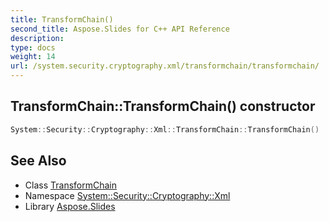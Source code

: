 ```yaml
---
title: TransformChain()
second_title: Aspose.Slides for C++ API Reference
description: 
type: docs
weight: 14
url: /system.security.cryptography.xml/transformchain/transformchain/
---
```

## TransformChain::TransformChain() constructor




```cpp
System::Security::Cryptography::Xml::TransformChain::TransformChain()
```

## See Also

* Class [TransformChain](../)
* Namespace [System::Security::Cryptography::Xml](../../)
* Library [Aspose.Slides](../../../)